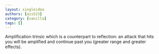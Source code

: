 ```yaml
---
layout: singleidea
authors: [ais523]
category: [vanilla]
tags: []
---
```

Amplification trinsic which is a counterpart to reflection: an attack that hits you will be amplified and continue past you (greater range and greater effects).

